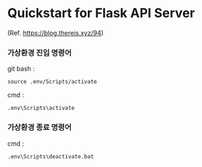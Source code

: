 # Quickstart for Flask API Server
(Ref. https://blog.thereis.xyz/94)

### 가상환경 진입 명령어
git bash :
```
source .env/Scripts/activate
```

cmd :
```
.env\Scripts\activate
```

### 가상환경 종료 명령어
cmd :
```
.env\Scripts\deactivate.bat
```

